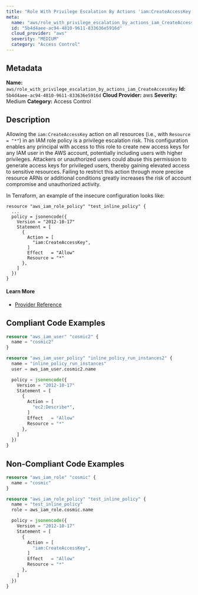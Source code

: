 ```yaml
---
title: "Role With Privilege Escalation By Actions 'iam:CreateAccessKey'"
meta:
  name: "aws/role_with_privilege_escalation_by_actions_iam_CreateAccessKey"
  id: "5b4d4aee-ac94-4810-9611-833636e5916d"
  cloud_provider: "aws"
  severity: "MEDIUM"
  category: "Access Control"
---
```

## Metadata
**Name:** `aws/role_with_privilege_escalation_by_actions_iam_CreateAccessKey`
**Id:** `5b4d4aee-ac94-4810-9611-833636e5916d`
**Cloud Provider:** aws
**Severity:** Medium
**Category:** Access Control
## Description
Allowing the `iam:CreateAccessKey` action on all resources (i.e., with `Resource = "*"`) in an IAM role policy is a privilege escalation risk. This configuration enables any principal with access to this role to create new access keys for any IAM user in the AWS account, potentially including users with higher privileges. Attackers or unauthorized users could abuse this permission to generate access keys for privileged users, thereby gaining elevated access to sensitive resources. Failing to restrict this action through more precise resource ARNs or additional conditions greatly increases the risk of account compromise and unauthorized activity. 

In Terraform, an example of the insecure configuration looks like:

```
resource "aws_iam_role_policy" "test_inline_policy" {
  ...
  policy = jsonencode({
    Version = "2012-10-17"
    Statement = [
      {
        Action = [
          "iam:CreateAccessKey",
        ]
        Effect   = "Allow"
        Resource = "*"
      },
    ]
  })
}
```

#### Learn More

 - [Provider Reference](https://registry.terraform.io/providers/hashicorp/aws/latest/docs/resources/iam_role_policy#policy)


## Compliant Code Examples
```terraform
resource "aws_iam_user" "cosmic2" {
  name = "cosmic2"
}

resource "aws_iam_user_policy" "inline_policy_run_instances2" {
  name = "inline_policy_run_instances"
  user = aws_iam_user.cosmic2.name

  policy = jsonencode({
    Version = "2012-10-17"
    Statement = [
      {
        Action = [
          "ec2:Describe*",
        ]
        Effect   = "Allow"
        Resource = "*"
      },
    ]
  })
}

```
## Non-Compliant Code Examples
```terraform
resource "aws_iam_role" "cosmic" {
  name = "cosmic"
}

resource "aws_iam_role_policy" "test_inline_policy" {
  name = "test_inline_policy"
  role = aws_iam_role.cosmic.name

  policy = jsonencode({
    Version = "2012-10-17"
    Statement = [
      {
        Action = [
          "iam:CreateAccessKey",
        ]
        Effect   = "Allow"
        Resource = "*"
      },
    ]
  })
}


```